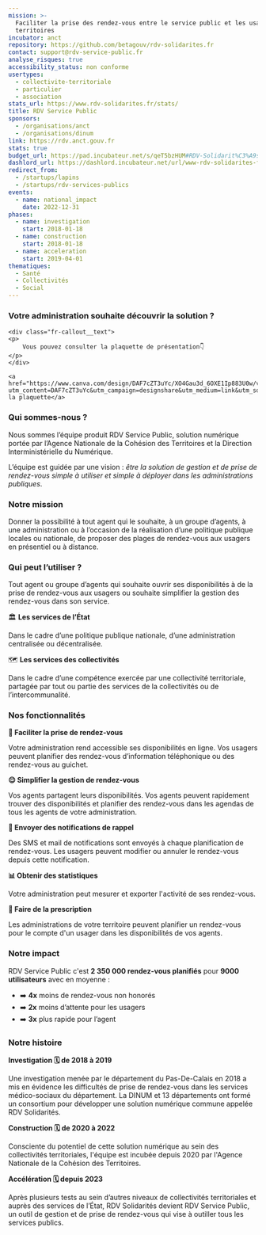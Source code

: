 ```yaml
---
mission: >-
  Faciliter la prise des rendez-vous entre le service public et les usagers des
  territoires
incubator: anct
repository: https://github.com/betagouv/rdv-solidarites.fr
contact: support@rdv-service-public.fr
analyse_risques: true
accessibility_status: non conforme
usertypes:
  - collectivite-territoriale
  - particulier
  - association
stats_url: https://www.rdv-solidarites.fr/stats/
title: RDV Service Public
sponsors:
  - /organisations/anct
  - /organisations/dinum
link: https://rdv.anct.gouv.fr
stats: true
budget_url: https://pad.incubateur.net/s/qeT5bzHUM#RDV-Solidarit%C3%A9s
dashlord_url: https://dashlord.incubateur.net/url/www-rdv-solidarites-fr/
redirect_from:
  - /startups/lapins
  - /startups/rdv-services-publics
events:
  - name: national_impact
    date: 2022-12-31
phases:
  - name: investigation
    start: 2018-01-18
  - name: construction
    start: 2018-01-18
  - name: acceleration
    start: 2019-04-01
thematiques:
  - Santé
  - Collectivités
  - Social
---
```

<div class="fr-callout fr-fi-information-line">
    <h3 class="fr-callout__title">
        Votre administration souhaite découvrir la solution ? 
    </h3>

    <div class="fr-callout__text">
    <p>
        Vous pouvez consulter la plaquette de présentation👇
    </p>
    </div>

    <a href="https://www.canva.com/design/DAF7cZT3uYc/XO4Gau3d_6OXE1Ip883U0w/view?utm_content=DAF7cZT3uYc&utm_campaign=designshare&utm_medium=link&utm_source=editor">Lire la plaquette</a>
</div>

### Qui sommes-nous ?

Nous sommes l’équipe produit RDV Service Public, solution numérique portée par l’Agence Nationale de la Cohésion des Territoires et la Direction Interministérielle du Numérique.

L’équipe est guidée par une vision : *être la solution de gestion et de prise de rendez-vous simple à utiliser et simple à déployer dans les administrations publiques*.

### Notre mission

Donner la possibilité à tout agent qui le souhaite, à un groupe d’agents, à une administration ou à l’occasion de la réalisation d’une politique publique locales ou nationale, de proposer des plages de rendez-vous aux usagers en présentiel ou à distance.

### Qui peut l’utiliser ? 

Tout agent ou groupe d’agents qui souhaite ouvrir ses disponibilités à de la prise de rendez-vous aux usagers ou souhaite simplifier la gestion des rendez-vous dans son service. 

🏛️ **Les services de l’État**

Dans le cadre d’une politique publique nationale, d’une administration centralisée ou décentralisée. 

🗺️ **Les services des collectivités**

Dans le cadre d’une compétence exercée par une collectivité territoriale, partagée par tout ou partie des services de la collectivités ou de l’intercommunalité.


### Nos fonctionnalités

**👐 Faciliter la prise de rendez-vous**

Votre administration rend accessible ses disponibilités en ligne. Vos usagers peuvent planifier des rendez-vous d’information téléphonique ou des rendez-vous au guichet.

**😌 Simplifier la gestion de rendez-vous**

Vos agents partagent leurs disponibilités. Vos agents peuvent rapidement trouver des disponibilités et planifier des rendez-vous dans les agendas de tous les agents de votre administration. 

**📱 Envoyer des notifications de rappel**

Des SMS et mail de notifications sont envoyés à chaque planification de rendez-vous. Les usagers peuvent modifier ou annuler le rendez-vous depuis cette notification.

**📊 Obtenir des statistiques**

Votre administration peut mesurer et exporter l'activité de ses rendez-vous.

**🔗 Faire de la prescription**

Les administrations de votre territoire peuvent planifier un rendez-vous pour le compte d'un usager dans les disponibilités de vos agents. 

### Notre impact

RDV Service Public c'est **2 350 000 rendez-vous planifiés** pour **9000 utilisateurs** avec en moyenne :

* ➡️ **4x** moins de rendez-vous non honorés
* ➡️ **2x** moins d’attente pour les usagers
* ➡️ **3x** plus rapide pour l’agent

### Notre histoire

**Investigation 🗓️ de 2018 à 2019**

Une investigation menée par le département du Pas-De-Calais en 2018 a mis en évidence les difficultés de prise de rendez-vous dans les services médico-sociaux du département. La DINUM et 13 départements ont formé un consortium pour développer une solution numérique commune appelée RDV Solidarités.

**Construction 🗓️ de 2020 à 2022**

Consciente du potentiel de cette solution numérique au sein des collectivités territoriales, l'équipe est incubée depuis 2020 par l'Agence Nationale de la Cohésion des Territoires. 

**Accélération 🗓️ depuis 2023**

Après plusieurs tests au sein d’autres niveaux de collectivités territoriales et auprès des services de l’État, RDV Solidarités devient RDV Service Public, un outil de gestion et de prise de rendez-vous qui vise à outiller tous les services publics. 
